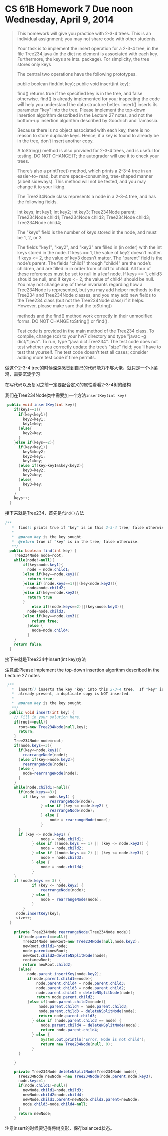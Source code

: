 # CS 61B Homework 7 Due noon Wednesday, April 9, 2014

> This homework will give you practice with 2-3-4 trees.  This is an individual
> assignment; you may not share code with other students.
>
> Your task is to implement the insert operation for a 2-3-4 tree, in the file
> Tree234.java (in the dict
> no element is associated with each key.  Furthermore, the keys are ints.
> package).  For simplicity, the tree stores only keys
>
> The central two operations have the following prototypes.
>
> public boolean find(int key);
> public void insert(int key);
>
> find() returns true if the specified key is in the tree, and false otherwise.
> find() is already implemented for you; inspecting the code will help you
> understand the data structure better.  insert() inserts its parameter "key"
> into the tree.  Please implement the top-down insertion algorithm described in
> the Lecture 27 notes, and not the bottom-up insertion algorithm described by
> Goodrich and Tamassia.
>
> Because there is no object associated with each key, there is no reason to
> store duplicate keys.  Hence, if a key is found to already be in the tree,
> don’t insert another copy.
>
> A toString() method is also provided for 2-3-4 trees, and is useful for
> testing.  DO NOT CHANGE IT; the autograder will use it to check your trees.
>
> There’s also a printTree() method, which prints a 2-3-4 tree in an easier-to-
> read, but more space-consuming, tree-shaped manner (albeit sideways).  This
> method will not be tested, and you may change it to your liking.
>
> The Tree234Node class represents a node in a 2-3-4 tree, and has the following
> fields.
>
> int keys;
> int key1;
> int key2;
> int key3;
> Tree234Node parent;
> Tree234Node child1;
> Tree234Node child2;
> Tree234Node child3;
> Tree234Node child4;
>
> The "keys" field is the number of keys stored in the node, and must be 1, 2, or 3
>
> The fields "key1", "key2", and "key3" are filled in (in order) with the int
> keys stored in the node.  If keys == 1, the value of key2 doesn’t matter.  If
> keys <= 2, the value of key3 doesn’t matter.
> The "parent" field is the node’s parent.  The fields "child1" through "child4"
> are the node’s children, and are filled in in order from child1 to child4.  All
> four of these references must be set to null in a leaf node.  If keys == 1,
> child3 should be null, and if keys <= 2, the value of child4 should be null.
> You may not change any of these invariants regarding how a Tree234Node is
> represented, but you may add helper methods to the Tree234 and Tree234Node
> classes, and you may add new fields to the Tree234 class (but not the
> Tree234Node class) if it helps.  However, please make sure that the toString()
>
> methods and the find() method work correctly in their unmodified forms.  DO NOT
> CHANGE toString() or find().
>
> Test code is provided in the main method of the Tree234 class.  To compile,
> change (cd) to your hw7 directory and type "javac -g dict/*.java".  To run,
> type "java dict.Tree234".  The test code does not test whether you correctly
> update the tree’s "size" field; you’ll have to test that yourself.  The test
> code doesn’t test all cases; consider adding more test code if time permits.

做这个2-3-4 tree的时候深深感觉到自己的代码能力不够大佬，就只是一个小菜鸡，需要沉淀学习

在写代码以及复习之前一定要配合定义的属性看看2-3-4树的结构

我们在Tree234Node类中需要加一个方法```insertKey(int key)``` 

```java
 public void insertKey(int key){
    if(keys==1){
      if(key<key1){
        key2=key1;
        key1=key;
      }else{
        key2=key;
      }
    }else if(keys==2){
      if(key<key1){
        key3=key2;
        key2=key1;
        key1=key;
      }else if(key>key1&&key<key2){
        key3=key2;
        key2=key;
      }else{
        key3=key;
      }
    }
    keys++;
  }
```

接下来就是Tree234，首先是```find()```方法
```java
/**
   *  find() prints true if "key" is in this 2-3-4 tree; false otherwise.
   *
   *  @param key is the key sought.
   *  @return true if "key" is in the tree; false otherwise.
   **/
  public boolean find(int key) {
    Tree234Node node=root;
    while(node!=null){
      	if(key<node.key1){
          node = node.child1;
        }else if(key==node.key1){
          return true;
        }else if((node.keys==1)||(key<node.key2)){
          node=node.child2;
        }else if(key==node.key2){
          return true
        }
      		else if((node.keys==2)||(key<node.key3)){
          node=node.child3;
        }else if(key==node.key3){
            return true;
          }else {
            node=node.child4;
          }
    }
    return false;
  }
```

接下来就是Tree234中insert(int key)方法

注意点:Please implement the top-down insertion algorithm described in
the Lecture 27 notes

```java
 /**
   *  insert() inserts the key "key" into this 2-3-4 tree.  If "key" is
   *  already present, a duplicate copy is NOT inserted.
   *
   *  @param key is the key sought.
   **/
  public void insert(int key) {
    // Fill in your solution here.
    if(root==null){
      root=new Tree234Node(null,key);
      return;
    }
    Tree234Node node=root;
    if(node.keys==3){
      if(key<=node.key1){
        rearrangeNode(node);
      }else if(key<=node.key2){
        rearrangeNode(node);
      }else {
        node=rearrangeNode(node);
      }
    }
    while(node.child1!=null){
      if(node.keys==3){
        if (key <= node.key1) {
                    rearrangeNode(node);
                } else if (key <= node.key2) {
                    rearrangeNode(node);
                } else {
                    node = rearrangeNode(node);
                }
      }
      if (key <= node.key1) {
                node = node.child1;
            } else if ((node.keys == 1) || (key <= node.key2)) {
                node = node.child2;
            } else if ((node.keys == 2) || (key <= node.key3)) {
                node = node.child3;
            } else {
                node = node.child4;
            }
    }
    if (node.keys == 3) {
            if (key <= node.key2) {
                rearrangeNode(node);
            } else {
                node = rearrangeNode(node);
            }
        }
     node.insertKey(key);
     size++;
  }

    private Tree234Node rearrangeNode(Tree234Node node){
      if(node.parent==null){
        Tree234Node newRoot=new Tree234Node(null,node.key2);
        newRoot.child1=node;
        node.parent=newRoot;
        newRoot.child2=deleteNSplitNode(node);
        root=newRoot;
        return newRoot.child2;
      }else{
          node.parent.insertKey(node.key2);
          if(node.parent.child1==node){
              node.parent.child4 = node.parent.child3;
              node.parent.child3 = node.parent.child2;
              node.parent.child2 = deleteNSplitNode(node);
              return node.parent.child2;
          }else if(node.parent.child2==node){
               node.parent.child4 = node.parent.child3;
               node.parent.child3 = deleteNSplitNode(node);
               return node.parent.child3;
            } else if (node.parent.child3 == node) {
                node.parent.child4 = deleteNSplitNode(node);
                return node.parent.child4;
            } else {
                System.out.println("Error, Node is not child");
                return new Tree234Node(null, 0);
            }
      }

    }

    private Tree234Node deleteNSplitNode(Tree234Node node){
      Tree234Node newNode =new Tree234Node(node.parent,node.key3);
      node.keys=1;
      if(node.child1!=null){
        newNode.child1=node.child3;
        newNode.child2=node.child4;
        newNode.child1.parent=newNode.child2.parent=newNode;
        node.child3=node.child4=null;
      }
      return newNode;
    }
```

注意insert的时候要记得将树变形，保存balanced状态。
